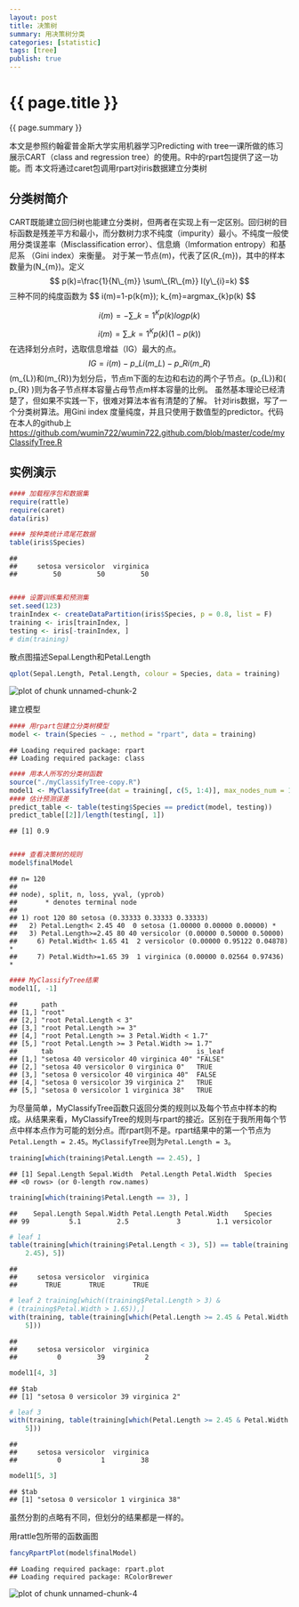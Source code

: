 ```yaml
---
layout: post
title: 决策树
summary: 用决策树分类
categories: [statistic]
tags: [tree]
publish: true
---
```

# {{ page.title }} #
{{ page.summary }} 


本文是参照约翰霍普金斯大学实用机器学习Predicting with tree一课所做的练习
展示CART（class and regression tree）的使用。R中的rpart包提供了这一功能。而
本文将通过caret包调用rpart对iris数据建立分类树

分类树简介
------------------------------

CART既能建立回归树也能建立分类树，但两者在实现上有一定区别。回归树的目标函数是残差平方和最小，而分数树力求不纯度（impurity）最小。不纯度一般使用分类误差率（Misclassification error）、信息熵（Imformation entropy）和基尼系
（Gini index）来衡量。
对于某一节点\(m\)，代表了区\(R\_{m}\)，其中的样本数量为\(N\_{m}\)。定义
$$
p(k)=\frac{1}{N\_{m}} \sum\_{R\_{m}} I(y\_{i}=k)
$$
三种不同的纯度函数为
$$
i(m)=1-p(k\{m}); k\_{m}=argmax\_{k}p(k)
$$

$$
i(m)=-\sum\_{k=1}^K p(k)logp(k)
$$

$$
i(m)=\sum\_{k=1}^K p(k)(1-p(k))
$$
在选择划分点时，选取信息增益（IG）最大的点。
$$
IG=i(m)-p\_{L}i(m\_{L})-p\_{R}i(m\_{R})
$$
\(m\_{L}\)和\(m\_{R}\)为划分后，节点m下面的左边和右边的两个子节点。\(p\_{L}\)和\( p\_{R} \)则为各子节点样本容量占母节点m样本容量的比例。
虽然基本理论已经清楚了，但如果不实践一下，很难对算法本省有清楚的了解。
针对iris数据，写了一个分类树算法。用Gini index 度量纯度，并且只使用于数值型的predictor。代码在本人的github上 https://github.com/wumin722/wumin722.github.com/blob/master/code/myClassifyTree.R

实例演示
------------------------------

```r
#### 加载程序包和数据集
require(rattle)
require(caret)
data(iris)

#### 按种类统计鸢尾花数据
table(iris$Species)
```

```
## 
##     setosa versicolor  virginica 
##         50         50         50
```

```r

#### 设置训练集和预测集
set.seed(123)
trainIndex <- createDataPartition(iris$Species, p = 0.8, list = F)
training <- iris[trainIndex, ]
testing <- iris[-trainIndex, ]
# dim(training)
```


散点图描述Sepal.Length和Petal.Length

```r
qplot(Sepal.Length, Petal.Length, colour = Species, data = training)
```

![plot of chunk unnamed-chunk-2](/images/tree-2.png) 

建立模型

```r
#### 用rpart包建立分类树模型
model <- train(Species ~ ., method = "rpart", data = training)
```

```
## Loading required package: rpart
## Loading required package: class
```

```r
#### 用本人所写的分类树函数
source("./myClassifyTree-copy.R")
model1 <- MyClassifyTree(dat = training[, c(5, 1:4)], max_nodes_num = 10, min_inpurity = 0.2)
#### 估计预测误差
predict_table <- table(testing$Species == predict(model, testing))
predict_table[[2]]/length(testing[, 1])
```

```
## [1] 0.9
```

```r

#### 查看决策树的规则
model$finalModel
```

```
## n= 120 
## 
## node), split, n, loss, yval, (yprob)
##       * denotes terminal node
## 
## 1) root 120 80 setosa (0.33333 0.33333 0.33333)  
##   2) Petal.Length< 2.45 40  0 setosa (1.00000 0.00000 0.00000) *
##   3) Petal.Length>=2.45 80 40 versicolor (0.00000 0.50000 0.50000)  
##     6) Petal.Width< 1.65 41  2 versicolor (0.00000 0.95122 0.04878) *
##     7) Petal.Width>=1.65 39  1 virginica (0.00000 0.02564 0.97436) *
```

```r
#### MyClassifyTree结果
model1[, -1]
```

```
##      path                                       
## [1,] "root"                                     
## [2,] "root Petal.Length < 3"                    
## [3,] "root Petal.Length >= 3"                   
## [4,] "root Petal.Length >= 3 Petal.Width < 1.7" 
## [5,] "root Petal.Length >= 3 Petal.Width >= 1.7"
##      tab                                    is_leaf
## [1,] "setosa 40 versicolor 40 virginica 40" "FALSE"
## [2,] "setosa 40 versicolor 0 virginica 0"   TRUE   
## [3,] "setosa 0 versicolor 40 virginica 40"  FALSE  
## [4,] "setosa 0 versicolor 39 virginica 2"   TRUE   
## [5,] "setosa 0 versicolor 1 virginica 38"   TRUE
```

为尽量简单，MyClassifyTree函数只返回分类的规则以及每个节点中样本的构成。从结果来看，MyClassifyTree的规则与rpart的接近。区别在于我所用每个节点中样本点作为可能的划分点。而rpart则不是。rpart结果中的第一个节点为`Petal.Length = 2.45`。`MyClassifyTree`则为`Petal.Length = 3`。

```r
training[which(training$Petal.Length == 2.45), ]
```

```
## [1] Sepal.Length Sepal.Width  Petal.Length Petal.Width  Species     
## <0 rows> (or 0-length row.names)
```

```r
training[which(training$Petal.Length == 3), ]
```

```
##    Sepal.Length Sepal.Width Petal.Length Petal.Width    Species
## 99          5.1         2.5            3         1.1 versicolor
```



```r
# leaf 1
table(training[which(training$Petal.Length < 3), 5]) == table(training[which(training$Petal.Length < 
    2.45), 5])
```

```
## 
##     setosa versicolor  virginica 
##       TRUE       TRUE       TRUE
```

```r
# leaf 2 training[which((training$Petal.Length > 3) &
# (training$Petal.Width > 1.65)),]
with(training, table(training[which(Petal.Length >= 2.45 & Petal.Width < 1.65), 
    5]))
```

```
## 
##     setosa versicolor  virginica 
##          0         39          2
```

```r
model1[4, 3]
```

```
## $tab
## [1] "setosa 0 versicolor 39 virginica 2"
```

```r
# leaf 3
with(training, table(training[which(Petal.Length >= 2.45 & Petal.Width >= 1.65), 
    5]))
```

```
## 
##     setosa versicolor  virginica 
##          0          1         38
```

```r
model1[5, 3]
```

```
## $tab
## [1] "setosa 0 versicolor 1 virginica 38"
```

虽然分割的点略有不同，但划分的结果都是一样的。

用rattle包所带的函数画图

```r
fancyRpartPlot(model$finalModel)
```

```
## Loading required package: rpart.plot
## Loading required package: RColorBrewer
```

![plot of chunk unnamed-chunk-4](/images/tree-4.png) 



